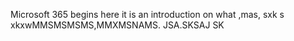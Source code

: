 Microsoft 365 begins here it is an introduction on what ,mas, sxk s xkxwMMSMSMSMS,MMXMSNAMS. JSA.SKSAJ SK